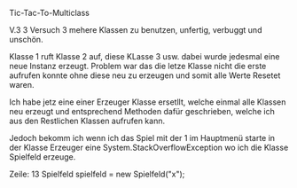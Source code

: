 Tic-Tac-To-Multiclass

V.3 3 Versuch 3 mehere Klassen zu benutzen, unfertig, verbuggt und unschön. 

Klasse 1 ruft Klasse 2 auf, diese KLasse 3 usw. dabei wurde jedesmal eine neue Instanz erzeugt.
Problem war das die letze Klasse nicht die erste aufrufen konnte ohne diese neu zu erzeugen und
somit alle Werte Resetet waren.

Ich habe jetz eine einer Erzeuger Klasse ersetllt, welche einmal alle Klassen neu erzeugt und entsprechend 
Methoden dafür geschrieben, welche ich aus den Restlichen Klassen aufrufen kann.

Jedoch bekomm ich wenn ich das Spiel mit der 1 im Hauptmenü starte in der Klasse Erzeuger eine 
System.StackOverflowException wo ich die Klasse  Spielfeld erzeuge.

Zeile: 13   Spielfeld spielfeld = new Spielfeld("x");
